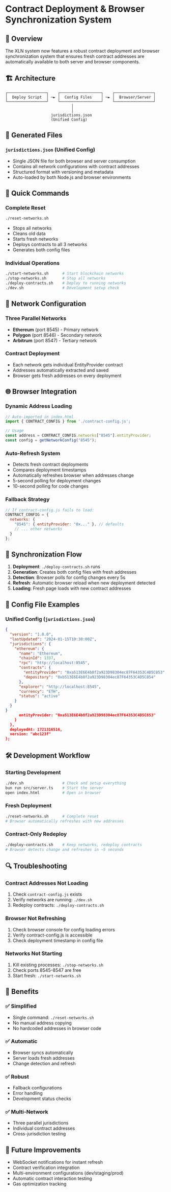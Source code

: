 # Contract Deployment & Browser Synchronization System

## 🎯 Overview

The XLN system now features a robust contract deployment and browser synchronization system that ensures fresh contract addresses are automatically available to both server and browser components.

## 🏗️ Architecture

```
┌─────────────────┐    ┌──────────────────┐    ┌─────────────────┐
│  Deploy Script  │ ─► │  Config Files    │ ─► │  Browser/Server │
└─────────────────┘    └──────────────────┘    └─────────────────┘
                             │
                             │
                    jurisdictions.json
                    (Unified Config)
```

## 📁 Generated Files

### `jurisdictions.json` (Unified Config)
- Single JSON file for both browser and server consumption
- Contains all network configurations with contract addresses
- Structured format with versioning and metadata
- Auto-loaded by both Node.js and browser environments

## 🚀 Quick Commands

### Complete Reset
```bash
./reset-networks.sh
```
- Stops all networks
- Cleans old data  
- Starts fresh networks
- Deploys contracts to all 3 networks
- Generates both config files

### Individual Operations
```bash
./start-networks.sh      # Start blockchain networks
./stop-networks.sh       # Stop all networks  
./deploy-contracts.sh    # Deploy to running networks
./dev.sh                 # Development setup check
```

## 🔧 Network Configuration

### Three Parallel Networks
- **Ethereum** (port 8545) - Primary network
- **Polygon** (port 8546) - Secondary network  
- **Arbitrum** (port 8547) - Tertiary network

### Contract Deployment
- Each network gets individual EntityProvider contract
- Addresses automatically extracted and saved
- Browser gets fresh addresses on every deployment

## 🌐 Browser Integration

### Dynamic Address Loading
```javascript
// Auto-imported in index.html
import { CONTRACT_CONFIG } from './contract-config.js';

// Usage
const address = CONTRACT_CONFIG.networks["8545"].entityProvider;
const config = getNetworkConfig("8545");
```

### Auto-Refresh System
- Detects fresh contract deployments
- Compares deployment timestamps
- Automatically refreshes browser when addresses change
- 5-second polling for deployment changes
- 10-second polling for code changes

### Fallback Strategy
```javascript
// If contract-config.js fails to load:
CONTRACT_CONFIG = {
  networks: {
    "8545": { entityProvider: "0x..." }, // defaults
    // ... other networks
  }
};
```

## 🔄 Synchronization Flow

1. **Deployment**: `./deploy-contracts.sh` runs
2. **Generation**: Creates both config files with fresh addresses
3. **Detection**: Browser polls for config changes every 5s
4. **Refresh**: Automatic browser reload when new deployment detected
5. **Loading**: Fresh page loads with new contract addresses

## 📝 Config File Examples

### Unified Config (`jurisdictions.json`)
```json
{
  "version": "1.0.0",
  "lastUpdated": "2024-01-15T10:30:00Z",
  "jurisdictions": {
    "ethereum": {
      "name": "Ethereum",
      "chainId": 1337,
      "rpc": "http://localhost:8545",
      "contracts": {
        "entityProvider": "0xa513E6E4b8f2a923D98304ec87F64353C4D5C853",
        "depository": "0xb513E6E4b8f2a923D98304ec87F64353C4D5C854"
      },
      "explorer": "http://localhost:8545",
      "currency": "ETH",
      "status": "active"
    }
  }
} 
      entityProvider: "0xa513E6E4b8f2a923D98304ec87F64353C4D5C853"
    }
  },
  deployedAt: 1721316516,
  version: "abc123f"
};
```

## 🛠️ Development Workflow

### Starting Development
```bash
./dev.sh                 # Check and setup everything
bun run src/server.ts    # Start the server
open index.html          # Open in browser
```

### Fresh Deployment
```bash
./reset-networks.sh      # Complete reset
# Browser automatically refreshes with new addresses
```

### Contract-Only Redeploy
```bash
./deploy-contracts.sh    # Keep networks, redeploy contracts
# Browser detects change and refreshes in ~5 seconds
```

## 🔍 Troubleshooting

### Contract Addresses Not Loading
1. Check `contract-config.js` exists
2. Verify networks are running: `./dev.sh`
3. Redeploy contracts: `./deploy-contracts.sh`

### Browser Not Refreshing
1. Check browser console for config loading errors
2. Verify contract-config.js is accessible  
3. Check deployment timestamp in config file

### Networks Not Starting
1. Kill existing processes: `./stop-networks.sh`
2. Check ports 8545-8547 are free
3. Start fresh: `./start-networks.sh`

## 🎯 Benefits

### ✅ Simplified
- Single command: `./reset-networks.sh`
- No manual address copying
- No hardcoded addresses in browser code

### ✅ Automatic
- Browser syncs automatically
- Server loads fresh addresses
- Change detection and refresh

### ✅ Robust  
- Fallback configurations
- Error handling
- Development status checks

### ✅ Multi-Network
- Three parallel jurisdictions
- Individual contract addresses
- Cross-jurisdiction testing

## 🔮 Future Improvements

- WebSocket notifications for instant refresh
- Contract verification integration
- Multi-environment configurations (dev/staging/prod)
- Automatic contract interaction testing
- Gas optimization tracking 